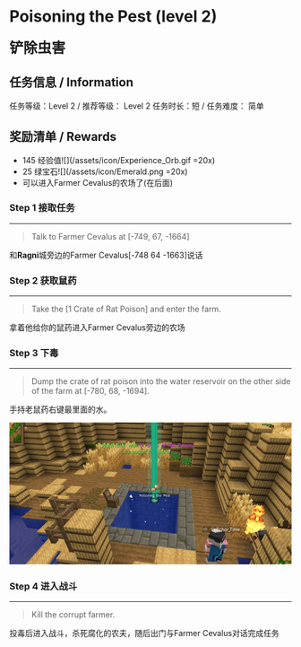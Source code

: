 # Poisoning the Pest (level 2)
<span style="font-size: 25px;">**铲除虫害**</span>

## 任务信息 / Information
任务等级：Level 2 / 推荐等级： Level 2
任务时长：短 / 任务难度： 简单


## 奖励清单 / Rewards

+ 145 经验值![](/assets/icon/Experience_Orb.gif =20x)
+ 25 绿宝石![](/assets/icon/Emerald.png =20x)
+ 可以进入<NPC>Farmer Cevalus</NPC>的农场了(在后面)

### Step 1 接取任务
---
>Talk to Farmer Cevalus at [-749, 67, -1664]

和**Ragni**城旁边的<NPC>Farmer Cevalus</NPC><CC>[-748 64 -1663]</CC>说话
   
### Step 2 获取鼠药
---
>Take the [1 Crate of Rat Poison] and enter the farm.

拿着他给你的鼠药进入<NPC>Farmer Cevalus</NPC>旁边的农场

### Step 3 下毒
---
>Dump the crate of rat poison into the water reservoir on the other side of the farm at [-780, 68, -1694].

手持老鼠药右键最里面的水。

![](/assets/img/lv2-1.png)


### Step 4 进入战斗
---
>Kill the corrupt farmer.

投毒后进入战斗，杀死腐化的农夫，随后出门与<NPC>Farmer Cevalus</NPC>对话完成任务



